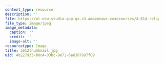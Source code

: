 ```yaml
---
content_type: resource
description: ''
file: https://ol-ocw-studio-app-qa.s3.amazonaws.com/courses/4-614-religious-architecture-and-islamic-cultures-fall-2002/4b227933b8c403bc9e716a6307987f89_3012thumbnail.jpg
file_type: image/jpeg
image_metadata:
  caption: ''
  credit: ''
  image-alt: ''
resourcetype: Image
title: 3012thumbnail.jpg
uid: 4b227933-b8c4-03bc-9e71-6a6307987f89
---
```


